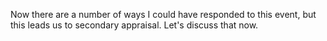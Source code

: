 Now there are a number of ways I could have responded to this event, but this
leads us to secondary appraisal. Let's discuss that now.
